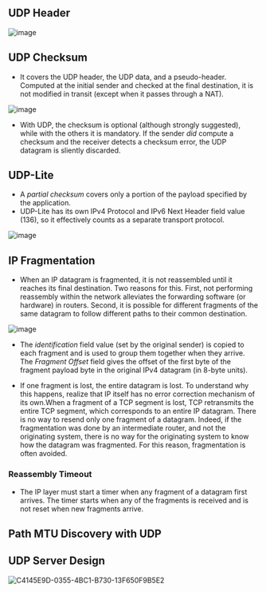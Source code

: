 ## UDP Header
![image](https://user-images.githubusercontent.com/46720890/120315691-35d4db00-c30f-11eb-910e-a2d32d5dfd7f.png)

## UDP Checksum
* It covers the UDP header, the UDP data, and a pseudo-header. Computed at the initial sender and checked at the final destination, it is not modified in transit (except when it passes through a NAT).

![image](https://user-images.githubusercontent.com/46720890/120315627-20f84780-c30f-11eb-8c0a-be27f09ec5f2.png)

* With UDP, the checksum is optional (although strongly suggested), while with the others it is mandatory. If the sender *did* compute a checksum and the receiver detects a checksum error, the UDP datagram is sliently discarded.

## UDP-Lite
* A *partial checksum* covers only a portion of the payload specified by the application.
* UDP-Lite has its own IPv4 Protocol and IPv6 Next Header field value (136), so it effectively counts as a separate transport protocol.

![image](https://user-images.githubusercontent.com/46720890/120289273-b259c080-c2f3-11eb-8ef4-f1d203122aab.png)

## IP Fragmentation
* When an IP datagram is fragmented, it is not reassembled until it reaches its final destination. Two reasons for this. First, not performing reassembly within the network alleviates the forwarding software (or hardware) in routers. Second, it is possible for different fragments of the same datagram to follow different paths to their common destination.

![image](https://user-images.githubusercontent.com/46720890/120296257-868e0900-c2fa-11eb-8b51-14fa11550c68.png)

* The *identification* field value (set by the original sender) is copied to each fragment and is used to group them together when they arrive. The *Fragment Offset* field gives the offset of the first byte of the fragment payload byte in the original IPv4 datagram (in 8-byte units).

* If one fragment is lost, the entire datagram is lost. To understand why this happens, realize that IP itself has no error
correction mechanism of its own.When a fragment of a TCP segment is lost, TCP retransmits the entire TCP segment, which corresponds to an entire IP datagram. There is no way to resend only one fragment of a datagram. Indeed, if the fragmentation was done by an intermediate router, and not the originating system, there is no way for the originating system to know how the datagram was fragmented. For this reason, fragmentation is often avoided.

### Reassembly Timeout
* The IP layer must start a timer when any fragment of a datagram first arrives. The timer starts when any of the fragments is received and is not reset when new fragments arrive.

## Path MTU Discovery with UDP
## UDP Server Design
![C4145E9D-0355-4BC1-B730-13F650F9B5E2](https://user-images.githubusercontent.com/46720890/120923272-3818aa00-c700-11eb-9e86-c4f10296a1d0.png)

